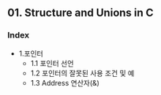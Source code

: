 ## 01. Structure and Unions in C
### Index
* 1.포인터
  * 1.1 포인터 선언
  * 1.2 포인터의 잘못된 사용 조건 및 예
  *  1.3 Address 연산자(&)
